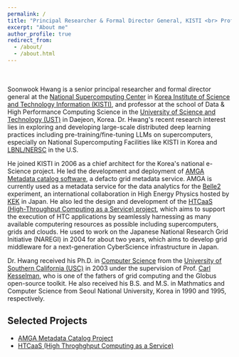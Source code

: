 ```yaml
---
permalink: /
title: "Principal Researcher & Formal Director General, KISTI <br> Professor, University of Science and Technology"
excerpt: "About me"
author_profile: true
redirect_from: 
  - /about/
  - /about.html
---
```


<br><br>
Soonwook Hwang is a senior principal researcher and formal director general at the [National Supercomputing Center](https://www.ksc.re.kr/) in [Korea Institute of Science and Technology Information (KISTI)](https://www.kisti.re.kr/), and professor at the school of Data & High Performance Computing Science in the [University of Science and Technology (UST)](https://www.ust.ac.kr/) in Daejeon, Korea. Dr. Hwang's recent research interest lies in exploring and developing large-scale distributed deep learning practices including pre-training/fine-tuning LLMs on supercomputers, especially on National Supercomputing Facilities like KISTI in Korea and [LBNL/NERSC](https://www.nersc.gov/) in the U.S. 

He joined KISTI in 2006 as a chief architect for the Korea's national e-Science project. He led the development and deployment of [AMGA Metadata catalog software](https://amga.web.cern.ch/amga/), a defacto grid metadata service. AMGA is currently used as a metadata service for the data analytics for the [Belle2](https://www.belle2.org/) experiment, an international collaboration in High Energy Physics hosted by [KEK](s://www.kek.jp/) in Japan.  He also led the design and development of the [HTCaaS (High-Throughput Computing as a Service) project](http://htcaas.kisti.re.kr/wiki/), which aims to support the execution of HTC applications by seamlessly harnessing as many available computering resources as possible including supercomputers, grids and clouds. He used to work on the Japanese National Research Grid Initiative (NAREGI) in 2004 for about two years, which aims to develop grid middleware for a next-generation CyberScience infrastructure in Japan. 

Dr. Hwang received his Ph.D. in [Computer Science](https://www.cs.usc.edu/) from the [University of Southern California (USC)](https://www.usc.edu/) in 2003 under the supervision of Prof. [Carl Kesselman](https://michelson.usc.edu/faculty-directory/carl-kesselman/), who is one of the fathers of grid computing and the Globus open-source toolkit. He also received his B.S. and M.S. in Mathmatics and Computer Science from Seoul National University, Korea in 1990 and 1995, respectively.

Selected Projects
------
* [AMGA Metadata Catalog Project](https://amga.web.cern.ch/amga/)
* [HTCaaS (High Throghghput Computing as a Service)](http://htcaas.kisti.re.kr/wiki/)

